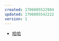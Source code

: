 ```yaml
---
created: 1706805522984
updated: 1706805542222
version: 1
---
```


- [哈哈](docs/2024-02-02-00-39-00-ocfe.md)
